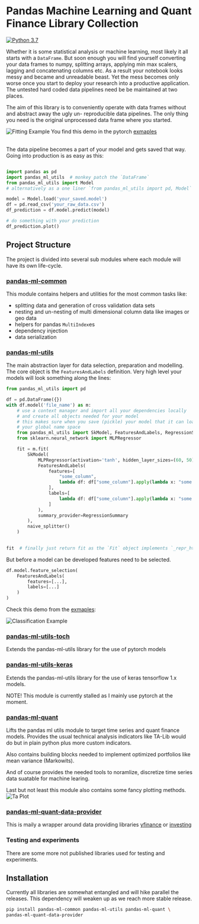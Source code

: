 # Pandas Machine Learning and Quant Finance Library Collection

[![Python
3.7](https://img.shields.io/badge/python-3.7-blue.svg)](https://www.python.org/downloads/release/python-360/)


Whether it is some statistical analysis or machine learning, most likely it all starts with a `DataFrame`.
But soon enough you will find yourself converting your data frames to numpy, splitting arrays, applying min
max scalers, lagging and concatenating columns etc. As a result your notebook looks messy and became and 
unreadable beast. Yet the mess becomes only worse once you start to deploy your research into a productive
application. The untested hard coded data pipelines need be be maintained at two places. 

The aim of this library is to conveniently operate with data frames without and abstract away the ugly un-
reproducible data pipelines. The only thing you need is the original unprocessed data frame where you started.

![Fitting Example](.readme/videos/probabilistic-model-fit.gif)
You find this demo in the pytorch [exmaples](./pandas-ml-utils-torch/examles/)<br><br>

The data pipeline becomes a part of your model and gets saved that way. Going into production is as easy as this:

```python

import pandas as pd
import pandas_ml_utils  # monkey patch the `DataFrame`
from pandas_ml_utils import Model
# alternatively as a one liner `from pandas_ml_utils import pd, Model` 

model = Model.load('your_saved.model')
df = pd.read_csv('your_raw_data.csv')
df_prediction = df.model.predict(model)

# do something with your prediction
df_prediction.plot()
``` 

## Project Structure
The project is divided into several sub modules where each module will have its own life-cycle.

### [pandas-ml-common](pandas-ml-common/Readme.md)
This module contains helpers and utilities for the most common tasks like:
* splitting data and generation of cross validation data sets
* nesting and un-nesting of multi dimensional column data like images or geo data
* helpers for pandas `MultiIndex`es 
* dependency injection
* data serialization 

### [pandas-ml-utils](pandas-ml-utils/Readme.md)
The main abstraction layer for data selection, preparation and modelling. The core object is the `FeaturesAndLabels` 
definition. Very high level your models will look something along the lines:

```python
from pandas_ml_utils import pd

df = pd.DataFrame({})
with df.model('file_name') as m:
    # use a context manager and import all your dependencies locally 
    # and create all objects needed for your model
    # this makes sure when you save (pickle) your model that it can load conveniently without polluting
    # your global name space   
    from pandas_ml_utils import SkModel, FeaturesAndLabels, RegressionSummary, naive_splitter
    from sklearn.neural_network import MLPRegressor

    fit = m.fit(
        SkModel(
            MLPRegressor(activation='tanh', hidden_layer_sizes=(60, 50), random_state=42, max_iter=2),
            FeaturesAndLabels(
                features=[
                    "some_column",
                    lambda df: df["some_column"].apply(lambda x: "some calculation"),
                ],
                labels=[
                    lambda df: df["some_column"].apply(lambda x: "some calculation")
                ]
            ),
            summary_provider=RegressionSummary
        ),
        naive_splitter()
    )

 
fit  # finally just return fit as the `Fit` object implements `_repr_html_()` which renders a nice report
```

But before a model can be developed features need to be selected. 
```python
df.model.feature_selection(
    FeaturesAndLabels(
        features=[...],
        labels=[...]
    )
)
```

Check this demo from the [exmaples](./pandas-ml-utils/examles/):

![Classification Example](.readme/images/classification.png)

### [pandas-ml-utils-toch](pandas-ml-utils-torch/Readme.md)
Extends the pandas-ml-utils library for the use of pytorch models

### [pandas-ml-utils-keras](pandas-ml-utils-keras/Readme.md)
Extends the pandas-ml-utils library for the use of keras tensorflow 1.x models. 

NOTE! This module is currently stalled as I mainly use pytorch at the moment.  

### [pandas-ml-quant](pandas-ml-quant/Readme.md) 
Lifts the pandas ml utils module to target time series and quant finance models. Provides the usual technical 
analysis indicators like TA-Lib would do but in plain python plus more custom indicators.

Also contains building blocks needed to implement optimized portfolios like mean variance (Markowits).

And of course provides the needed tools to noramlize, discretize time series data suatable for machine learing.
  
Last but not least this module also contains some fancy plotting methods.
![Ta Plot](./.readme/images/sample_plot.png)
 
### [pandas-ml-quant-data-provider](pandas-ml-quant-data-provider/Readme.md) 
This is maily a wrapper around data providing libraries [yfinance](https://github.com/ranaroussi/yfinance) 
or [investing](https://github.com/alvarobartt/investpy)

### Testing and experiments
There are some more not published libraries used for testing and experiments.
  
## Installation
Currently all libraries are somewhat entangled and will hike parallel the releases. This dependency will weaken up
as we reach more stable release. 

```bash
pip install pandas-ml-common pandas-ml-utils pandas-ml-quant \
pandas-ml-quant-data-provider
```

